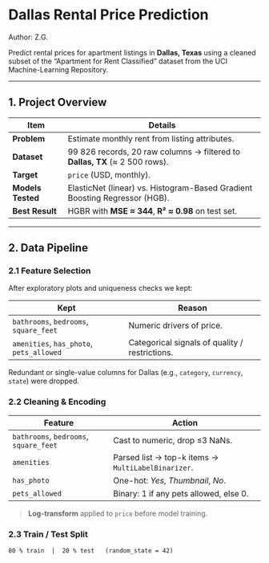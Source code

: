# Dallas Rental Price Prediction
Author: Z.G.

Predict rental prices for apartment listings in **Dallas, Texas** using a cleaned subset of the “Apartment for Rent Classified” dataset from the UCI Machine-Learning Repository.

---

## 1. Project Overview
| Item | Details |
|------|---------|
| **Problem** | Estimate monthly rent from listing attributes. |
| **Dataset** | 99 826 records, 20 raw columns → filtered to **Dallas, TX** (≈ 2 500 rows). |
| **Target** | `price` (USD, monthly). |
| **Models Tested** | ElasticNet (linear) vs. Histogram-Based Gradient Boosting Regressor (HGB). |
| **Best Result** | HGBR with **MSE ≈ 344**, **R² ≈ 0.98** on test set. |

---

## 2. Data Pipeline

### 2.1 Feature Selection  
After exploratory plots and uniqueness checks we kept:

| Kept | Reason |
|------|--------|
| `bathrooms`, `bedrooms`, `square_feet` | Numeric drivers of price. |
| `amenities`, `has_photo`, `pets_allowed` | Categorical signals of quality / restrictions. |

Redundant or single-value columns for Dallas (e.g., `category`, `currency`, `state`) were dropped.

### 2.2 Cleaning & Encoding  
| Feature | Action |
|---------|--------|
| `bathrooms`, `bedrooms`, `square_feet` | Cast to numeric, drop ≤3 NaNs. |
| `amenities` | Parsed list → top-k items → `MultiLabelBinarizer`. |
| `has_photo` | One-hot: *Yes*, *Thumbnail*, *No*. |
| `pets_allowed` | Binary: 1 if any pets allowed, else 0. |

> **Log-transform** applied to `price` before model training.

### 2.3 Train / Test Split  
```text
80 % train  |  20 % test   (random_state = 42)
